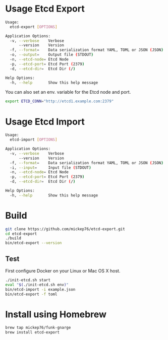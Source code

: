 # Usage Etcd Export

```bash
Usage:
  etcd-export [OPTIONS]

Application Options:
  -v, --verbose    Verbose
      --version    Version
  -f, --format=    Data serialization format YAML, TOML or JSON (JSON)
  -o, --output=    Output file (STDOUT)
  -n, --etcd-node= Etcd Node
  -p, --etcd-port= Etcd Port (2379)
  -d, --etcd-dir=  Etcd Dir (/)

Help Options:
  -h, --help       Show this help message
```

You can also set an env. variable for the Etcd node and port.

```bash
export ETCD_CONN="http://etcd1.example.com:2379"
```

# Usage Etcd Import

```bash
Usage:
  etcd-import [OPTIONS]

Application Options:
  -v, --verbose    Verbose
      --version    Version
  -f, --format=    Data serialization format YAML, TOML or JSON (JSON)
  -i, --input=     Input file (STDOUT)
  -n, --etcd-node= Etcd Node
  -p, --etcd-port= Etcd Port (2379)
  -d, --etcd-dir=  Etcd Dir (/)

Help Options:
  -h, --help       Show this help message
```

# Build

```bash
git clone https://github.com/mickep76/etcd-export.git
cd etcd-export
./build
bin/etcd-export --version
```

## Test

First configure Docker on your Linux or Mac OS X host.

```bash
./init-etcd.sh start
eval "$(./init-etcd.sh env)"
bin/etcd-import -i example.json
bin/etcd-export -f toml
```

# Install using Homebrew

```bash
brew tap mickep76/funk-gnarge
brew install etcd-export
```
